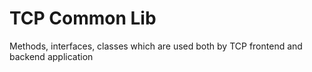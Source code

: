 # TCP Common Lib
Methods, interfaces, classes which are used both by TCP frontend and backend application